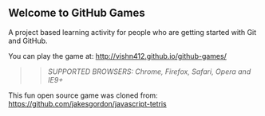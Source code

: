 ## Welcome to GitHub Games

A project based learning activity for people who are getting started with Git and GitHub.

You can play the game at: http://vishn412.github.io/github-games/

>> _*SUPPORTED BROWSERS*: Chrome, Firefox, Safari, Opera and IE9+_

This fun open source game was cloned from: https://github.com/jakesgordon/javascript-tetris
